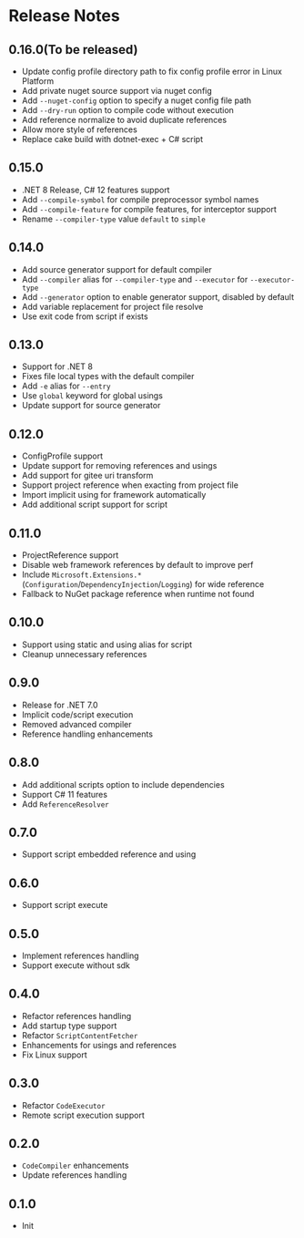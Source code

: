 # Release Notes

## 0.16.0(To be released)

- Update config profile directory path to fix config profile error in Linux Platform
- Add private nuget source support via nuget config
- Add `--nuget-config` option to specify a nuget config file path
- Add `--dry-run` option to compile code without execution
- Add reference normalize to avoid duplicate references
- Allow more style of references
- Replace cake build with dotnet-exec + C# script

## 0.15.0

- .NET 8 Release, C# 12 features support
- Add `--compile-symbol` for compile preprocessor symbol names
- Add `--compile-feature` for compile features, for interceptor support
- Rename `--compiler-type` value `default` to `simple`

## 0.14.0

- Add source generator support for default compiler
- Add `--compiler` alias for `--compiler-type` and `--executor` for `--executor-type`
- Add `--generator` option to enable generator support, disabled by default
- Add variable replacement for project file resolve
- Use exit code from script if exists

## 0.13.0

- Support for .NET 8
- Fixes file local types with the default compiler
- Add `-e` alias for `--entry`
- Use `global` keyword for global usings
- Update support for source generator

## 0.12.0

- ConfigProfile support
- Update support for removing references and usings
- Add support for gitee uri transform
- Support project reference when exacting from project file
- Import implicit using for framework automatically
- Add additional script support for script

## 0.11.0

- ProjectReference support
- Disable web framework references by default to improve perf
- Include `Microsoft.Extensions.*`(`Configuration`/`DependencyInjection`/`Logging`) for wide reference
- Fallback to NuGet package reference when runtime not found

## 0.10.0

- Support using static and using alias for script
- Cleanup unnecessary references

## 0.9.0

- Release for .NET 7.0
- Implicit code/script execution
- Removed advanced compiler
- Reference handling enhancements

## 0.8.0

- Add additional scripts option to include dependencies
- Support C# 11 features
- Add `ReferenceResolver`

## 0.7.0

- Support script embedded reference and using

## 0.6.0

- Support script execute

## 0.5.0

- Implement references handling
- Support execute without sdk

## 0.4.0

- Refactor references handling
- Add startup type support
- Refactor `ScriptContentFetcher`
- Enhancements for usings and references
- Fix Linux support

## 0.3.0

- Refactor `CodeExecutor`
- Remote script execution support

## 0.2.0

- `CodeCompiler` enhancements
- Update references handling

## 0.1.0

- Init
